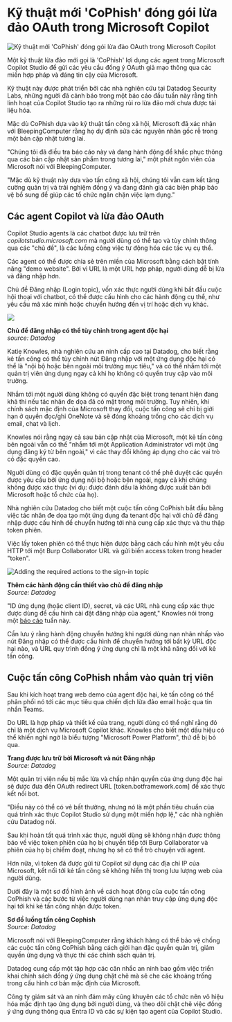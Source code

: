 # Kỹ thuật mới 'CoPhish' đóng gói lừa đảo OAuth trong Microsoft Copilot

![Kỹ thuật mới 'CoPhish' đóng gói lừa đảo OAuth trong Microsoft Copilot](https://www.bleepstatic.com/content/hl-images/2025/10/24/Microsoft_Copilot.jpg)

Một kỹ thuật lừa đảo mới gọi là 'CoPhish' lợi dụng các agent trong Microsoft Copilot Studio để gửi các yêu cầu đồng ý OAuth giả mạo thông qua các miền hợp pháp và đáng tin cậy của Microsoft.

Kỹ thuật này được phát triển bởi các nhà nghiên cứu tại Datadog Security Labs, những người đã cảnh báo trong một báo cáo đầu tuần này rằng tính linh hoạt của Copilot Studio tạo ra những rủi ro lừa đảo mới chưa được tài liệu hóa.

Mặc dù CoPhish dựa vào kỹ thuật tấn công xã hội, Microsoft đã xác nhận với BleepingComputer rằng họ dự định sửa các nguyên nhân gốc rễ trong một bản cập nhật tương lai.

"Chúng tôi đã điều tra báo cáo này và đang hành động để khắc phục thông qua các bản cập nhật sản phẩm trong tương lai," một phát ngôn viên của Microsoft nói với BleepingComputer.

"Mặc dù kỹ thuật này dựa vào tấn công xã hội, chúng tôi vẫn cam kết tăng cường quản trị và trải nghiệm đồng ý và đang đánh giá các biện pháp bảo vệ bổ sung để giúp các tổ chức ngăn chặn việc lạm dụng."

## Các agent Copilot và lừa đảo OAuth

Copilot Studio agents là các chatbot được lưu trữ trên _copilotstudio.microsoft.com_ mà người dùng có thể tạo và tùy chỉnh thông qua các "chủ đề", là các luồng công việc tự động hóa các tác vụ cụ thể.

Các agent có thể được chia sẻ trên miền của Microsoft bằng cách bật tính năng "demo website". Bởi vì URL là một URL hợp pháp, người dùng dễ bị lừa và đăng nhập hơn.

Chủ đề Đăng nhập (Login topic), vốn xác thực người dùng khi bắt đầu cuộc hội thoại với chatbot, có thể được cấu hình cho các hành động cụ thể, như yêu cầu mã xác minh hoặc chuyển hướng đến vị trí hoặc dịch vụ khác.

![](https://www.bleepstatic.com/images/news/u/1100723/MaliciousCopilot_SignInTopic_Datadog.png)

**Chủ đề đăng nhập có thể tùy chỉnh trong agent độc hại**  
_source: Datadog_

Katie Knowles, nhà nghiên cứu an ninh cấp cao tại Datadog, cho biết rằng kẻ tấn công có thể tùy chỉnh nút Đăng nhập với một ứng dụng độc hại có thể là "nội bộ hoặc bên ngoài môi trường mục tiêu," và có thể nhắm tới một quản trị viên ứng dụng ngay cả khi họ không có quyền truy cập vào môi trường.

Nhắm tới một người dùng không có quyền đặc biệt trong tenant hiện đang khả thi nếu tác nhân đe dọa đã có mặt trong môi trường. Tuy nhiên, khi chính sách mặc định của Microsoft thay đổi, cuộc tấn công sẽ chỉ bị giới hạn ở quyền đọc/ghi OneNote và sẽ đóng khoảng trống cho các dịch vụ email, chat và lịch.

Knowles nói rằng ngay cả sau bản cập nhật của Microsoft, một kẻ tấn công bên ngoài vẫn có thể "nhắm tới một Application Administrator với một ứng dụng đăng ký từ bên ngoài," vì các thay đổi không áp dụng cho các vai trò có đặc quyền cao.

Người dùng có đặc quyền quản trị trong tenant có thể phê duyệt các quyền được yêu cầu bởi ứng dụng nội bộ hoặc bên ngoài, ngay cả khi chúng không được xác thực (ví dụ: được đánh dấu là không được xuất bản bởi Microsoft hoặc tổ chức của họ).

Nhà nghiên cứu Datadog cho biết một cuộc tấn công CoPhish bắt đầu bằng việc tác nhân đe dọa tạo một ứng dụng đa tenant độc hại với chủ đề đăng nhập được cấu hình để chuyển hướng tới nhà cung cấp xác thực và thu thập token phiên.

Việc lấy token phiên có thể thực hiện được bằng cách cấu hình một yêu cầu HTTP tới một Burp Collaborator URL và gửi biến access token trong header "token".

![Adding the required actions to the sign-in topic](https://www.bleepstatic.com/images/news/u/1220909/2025/October/forwarding.jpg)

**Thêm các hành động cần thiết vào chủ đề đăng nhập**  
_Source: Datadog_

"ID ứng dụng (hoặc client ID), secret, và các URL nhà cung cấp xác thực được dùng để cấu hình cài đặt đăng nhập của agent," Knowles nói trong một [báo cáo](https://securitylabs.datadoghq.com/articles/cophish-using-microsoft-copilot-studio-as-a-wrapper/) tuần này.

Cần lưu ý rằng hành động chuyển hướng khi người dùng nạn nhân nhấp vào nút Đăng nhập có thể được cấu hình để chuyển hướng tới bất kỳ URL độc hại nào, và URL quy trình đồng ý ứng dụng chỉ là một khả năng đối với kẻ tấn công.

## Cuộc tấn công CoPhish nhắm vào quản trị viên

Sau khi kích hoạt trang web demo của agent độc hại, kẻ tấn công có thể phân phối nó tới các mục tiêu qua chiến dịch lừa đảo email hoặc qua tin nhắn Teams.

Do URL là hợp pháp và thiết kế của trang, người dùng có thể nghĩ rằng đó chỉ là một dịch vụ Microsoft Copilot khác. Knowles cho biết một dấu hiệu có thể khiến nghi ngờ là biểu tượng "Microsoft Power Platform", thứ dễ bị bỏ qua.

**Trang được lưu trữ bởi Microsoft và nút Đăng nhập**  
_Source: Datadog_

Một quản trị viên nếu bị mắc lừa và chấp nhận quyền của ứng dụng độc hại sẽ được đưa đến OAuth redirect URL [token.botframework.com] để xác thực kết nối bot.

"Điều này có thể có vẻ bất thường, nhưng nó là một phần tiêu chuẩn của quá trình xác thực Copilot Studio sử dụng một miền hợp lệ," các nhà nghiên cứu Datadog nói.

Sau khi hoàn tất quá trình xác thực, người dùng sẽ không nhận được thông báo về việc token phiên của họ bị chuyển tiếp tới Burp Collaborator và phiên của họ bị chiếm đoạt, nhưng họ sẽ có thể trò chuyện với agent.

Hơn nữa, vì token đã được gửi từ Copilot sử dụng các địa chỉ IP của Microsoft, kết nối tới kẻ tấn công sẽ không hiển thị trong lưu lượng web của người dùng.

Dưới đây là một sơ đồ hình ảnh về cách hoạt động của cuộc tấn công CoPhish và các bước từ việc người dùng nạn nhân truy cập ứng dụng độc hại tới khi kẻ tấn công nhận được token.

**Sơ đồ luồng tấn công Cophish**  
_Source: Datadog_

Microsoft nói với BleepingComputer rằng khách hàng có thể bảo vệ chống các cuộc tấn công CoPhish bằng cách giới hạn đặc quyền quản trị, giảm quyền ứng dụng và thực thi các chính sách quản trị.

Datadog cung cấp một tập hợp các cân nhắc an ninh bao gồm việc triển khai chính sách đồng ý ứng dụng chặt chẽ mà sẽ che các khoảng trống trong cấu hình cơ bản mặc định của Microsoft.

Công ty giám sát và an ninh đám mây cũng khuyên các tổ chức nên vô hiệu hóa mặc định tạo ứng dụng bởi người dùng, và theo dõi chặt chẽ việc đồng ý ứng dụng thông qua Entra ID và các sự kiện tạo agent của Copilot Studio.